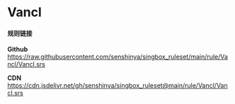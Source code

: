 # Vancl

#### 规则链接

**Github**
https://raw.githubusercontent.com/senshinya/singbox_ruleset/main/rule/Vancl/Vancl.srs

**CDN**
https://cdn.jsdelivr.net/gh/senshinya/singbox_ruleset@main/rule/Vancl/Vancl.srs